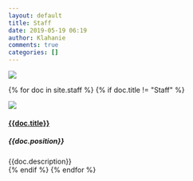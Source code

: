 ```yaml
---
layout: default
title: Staff
date: 2019-05-19 06:19
author: Klahanie
comments: true
categories: []
---
```

<img src="{{site.url}}images/staff/Staff-Group-Shot-larger.jpg" class="img-fluid">

{% for doc in site.staff %}
{% if doc.title != "Staff" %}
<div class="row mb-4">
  <img class="img-thumbnail col-md-3" src="{{site.url}}{{doc.thumbnail}}">
    <div class="col-md-9">
      <h4>
      <a href="mailto:{{doc.email}}">{{doc.title}}</a>
      </h4>
      <h5>{{doc.position}}</h5>
      <div>{{doc.description}}
      </div>
    </div>
</div>
{% endif %}
{% endfor %}

